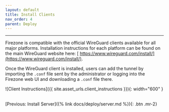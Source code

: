 ```yaml
---
layout: default
title: Install Clients
nav_order: 4
parent: Deploy
---
```

---

Firezone is compatible with the official WireGuard clients available for all
major platforms. Installation instructions for each platform can be found on the
main WireGuard website here: [
https://www.wireguard.com/install/](https://www.wireguard.com/install/).

Once the WireGuard client is installed, users can add the tunnel by
importing the `.conf` file sent by the administrator or logging into the
Firezone web UI and downloading a `.conf` file there.

![Client Instructions]({{ site.asset_urls.client_instructions }}){: width="600" }

\
[Previous: Install Server]({% link docs/deploy/server.md %}){: .btn .mr-2}
